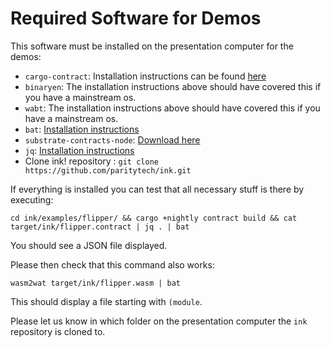# Required Software for Demos

This software must be installed on the presentation computer
for the demos:

- `cargo-contract`: Installation instructions can be found [here](https://github.com/paritytech/cargo-contract#installation)
- `binaryen`: The installation instructions above should have covered this if you have a mainstream os.
- `wabt`: The installation instructions above should have covered this if you have a mainstream os.
- `bat`: [Installation instructions](https://github.com/sharkdp/bat#installation)
- `substrate-contracts-node`: [Download here](https://github.com/paritytech/substrate-contracts-node/releases)
- `jq`: [Installation instructions](https://stedolan.github.io/jq/download)
- Clone ink! repository : `git clone https://github.com/paritytech/ink.git`

If everything is installed you can test that all necessary stuff is there by executing:

```
cd ink/examples/flipper/ && cargo +nightly contract build && cat target/ink/flipper.contract | jq . | bat
```

You should see a JSON file displayed.

Please then check that this command also works:

```
wasm2wat target/ink/flipper.wasm | bat
```

This should display a file starting with `(module`.

Please let us know in which folder on the presentation computer
the `ink` repository is cloned to.
